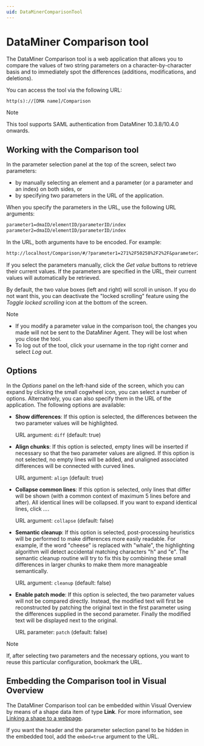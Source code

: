 ```yaml
---
uid: DataMinerComparisonTool
---
```


# DataMiner Comparison tool

The DataMiner Comparison tool is a web application that allows you to compare the values of two string parameters on a character-by-character basis and to immediately spot the differences (additions, modifications, and deletions).

You can access the tool via the following URL:

```txt
http(s)://[DMA name]/Comparison
```

> [!NOTE]
> This tool supports SAML authentication from DataMiner 10.3.8/10.4.0 onwards.

## Working with the Comparison tool

In the parameter selection panel at the top of the screen, select two parameters:

- by manually selecting an element and a parameter (or a parameter and an index) on both sides, or
- by specifying two parameters in the URL of the application.

When you specify the parameters in the URL, use the following URL arguments:

```txt
parameter1=dmaID/elementID/parameterID/index
parameter2=dmaID/elementID/parameterID/index
```

In the URL, both arguments have to be encoded. For example:

```txt
http://localhost/Comparison/#/?parameter1=271%2F50258%2F2%2F&parameter2=271%2F50259%2F2%2F
```

If you select the parameters manually, click the *Get value* buttons to retrieve their current values. If the parameters are specified in the URL, their current values will automatically be retrieved.

By default, the two value boxes (left and right) will scroll in unison. If you do not want this, you can deactivate the "locked scrolling" feature using the *Toggle locked scrolling* icon at the bottom of the screen.

> [!NOTE]
>
> - If you modify a parameter value in the comparison tool, the changes you made will not be sent to the DataMiner Agent. They will be lost when you close the tool.
> - To log out of the tool, click your username in the top right corner and select *Log out*.

## Options

In the *Options* panel on the left-hand side of the screen, which you can expand by clicking the small cogwheel icon, you can select a number of options. Alternatively, you can also specify them in the URL of the application. The following options are available:

- **Show differences**: If this option is selected, the differences between the two parameter values will be highlighted.

    URL argument: `diff` (default: true)

- **Align chunks**: If this option is selected, empty lines will be inserted if necessary so that the two parameter values are aligned. If this option is not selected, no empty lines will be added, and unaligned associated differences will be connected with curved lines.

    URL argument: `align` (default: true)

- **Collapse common lines**: If this option is selected, only lines that differ will be shown (with a common context of maximum 5 lines before and after). All identical lines will be collapsed. If you want to expand identical lines, click *...*.

    URL argument: `collapse` (default: false)

- **Semantic cleanup**: If this option is selected, post-processing heuristics will be performed to make differences more easily readable. For example, if the word "cheese" is replaced with "whale", the highlighting algorithm will detect accidental matching characters "h" and "e". The semantic cleanup routine will try to fix this by combining these small differences in larger chunks to make them more manageable semantically.

    URL argument: `cleanup` (default: false)

- **Enable patch mode**: If this option is selected, the two parameter values will not be compared directly. Instead, the modified text will first be reconstructed by patching the original text in the first parameter using the differences supplied in the second parameter. Finally the modified text will be displayed next to the original.

    URL parameter: `patch` (default: false)

> [!NOTE]
> If, after selecting two parameters and the necessary options, you want to reuse this particular configuration, bookmark the URL.

## Embedding the Comparison tool in Visual Overview

The DataMiner Comparison tool can be embedded within Visual Overview by means of a shape data item of type **Link**. For more information, see [Linking a shape to a webpage](xref:Linking_a_shape_to_a_webpage).

If you want the header and the parameter selection panel to be hidden in the embedded tool, add the `embed=true` argument to the URL.
